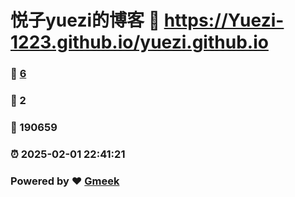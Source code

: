 # 悦子yuezi的博客 :link: https://Yuezi-1223.github.io/yuezi.github.io 
### :page_facing_up: [6](https://Yuezi-1223.github.io/yuezi.github.io/tag.html) 
### :speech_balloon: 2 
### :hibiscus: 190659 
### :alarm_clock: 2025-02-01 22:41:21 
### Powered by :heart: [Gmeek](https://github.com/Meekdai/Gmeek)
